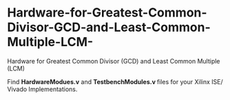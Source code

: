 # Hardware-for-Greatest-Common-Divisor-GCD-and-Least-Common-Multiple-LCM-
Hardware for Greatest Common Divisor (GCD) and Least Common Multiple (LCM)


Find <b>HardwareModues.v</b>  and <b>TestbenchModules.v </b> files for your Xilinx ISE/ Vivado Implementations.
